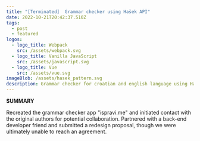 ```yaml
---
title: "[Terminated]  Grammar checker using Hašek API"
date: 2022-10-21T20:42:37.510Z
tags:
  - post
  - featured
logos:
  - logo_title: Webpack
    src: /assets/webpack.svg
  - logo_title: Vanilla JavaScript
    src: /assets/javascript.svg
  - logo_title: Vue
    src: /assets/vue.svg
imageBlob: /assets/hasek_pattern.svg
description: Grammar checker for croatian and english language using Hašek API.
---
```

**SUMMARY**

Recreated the grammar checker app "ispravi.me" and initiated contact with the original authors for potential collaboration. Partnered with a back-end developer friend and submitted a redesign proposal, though we were ultimately unable to reach an agreement.